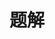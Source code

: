 ---
title: 题解
description: 
image: cover/3.png

# Badge style
style:
    background: "#2a9d8f"
    color: "#fff"
---